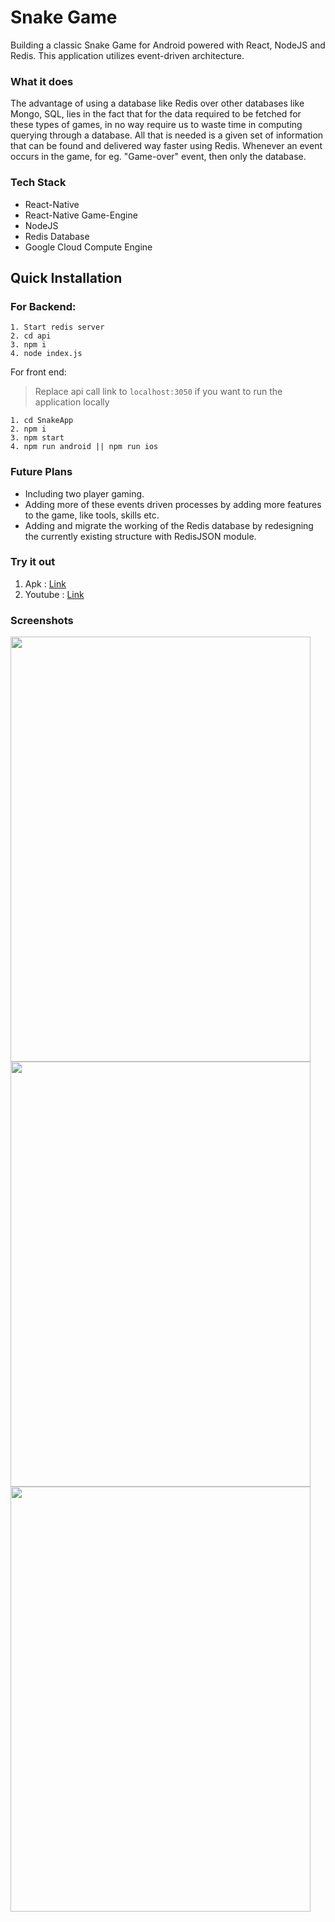 # Snake Game

Building a classic Snake Game for Android powered with React, NodeJS and Redis. This application utilizes event-driven architecture.

### What it does

The advantage of using a database like Redis over other databases like Mongo, SQL, lies in the fact that for the data required to be fetched for these types of games, in no way require us to waste time in computing querying through a database. All that is needed is a given set of information that can be found and delivered way faster using Redis. Whenever an event occurs in the game, for eg. "Game-over" event, then only the database.

### Tech Stack

- React-Native
- React-Native Game-Engine
- NodeJS
- Redis Database
- Google Cloud Compute Engine


## Quick Installation

### For Backend:

```
1. Start redis server
2. cd api
3. npm i
4. node index.js
```

For front end:
> Replace api call link to ```localhost:3050``` if you want to run the application locally 

```
1. cd SnakeApp
2. npm i
3. npm start
4. npm run android || npm run ios
```



### Future Plans

- Including two player gaming.
- Adding more of these events driven processes by adding more features to the game, like tools, skills etc.
- Adding and migrate the working of the Redis database by redesigning the currently existing structure with RedisJSON module.

### Try it out

1.  Apk : [Link](https://drive.google.com/open?id=1SJFrtwDQsehiJN6T7Zpz9J8Bv7w7wx21)
2.  Youtube : [Link](https://www.youtube.com/watch?v=yQ37xUP_J-k)

### Screenshots

<img src="https://i.imgur.com/SwX1vq6.jpg" width="480" height="680" />

<img src="https://i.imgur.com/0kWe5kg.jpg" width="480" height="680" />

<img src="https://i.imgur.com/tFiVjDP.jpg" width="480" height="680" />

